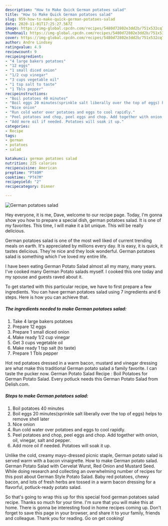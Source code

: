 ```yaml
---
description: "How to Make Quick German potatoes salad"
title: "How to Make Quick German potatoes salad"
slug: 959-how-to-make-quick-german-potatoes-salad
date: 2020-11-01T17:25:27.567Z
image: https://img-global.cpcdn.com/recipes/5480d72802e3dd2b/751x532cq70/german-potatoes-salad-recipe-main-photo.jpg
thumbnail: https://img-global.cpcdn.com/recipes/5480d72802e3dd2b/751x532cq70/german-potatoes-salad-recipe-main-photo.jpg
cover: https://img-global.cpcdn.com/recipes/5480d72802e3dd2b/751x532cq70/german-potatoes-salad-recipe-main-photo.jpg
author: Andre Lindsey
ratingvalue: 4.9
reviewcount: 9
recipeingredient:
- "4 large bakers potatoes"
- "12 eggs"
- "1 small diced onion"
- "1/2 cup vinegar"
- "3 cups vegetable oil"
- "1 tsp salt to taste"
- "1 Tbls pepper"
recipeinstructions:
- "Boil potatoes 40 minutes"
- "Boil eggs 20 minutes(sprinkle salt liberally over the top of eggs) helps to remove shell later"
- "Nice onion"
- "Run cold water over potatoes and eggs to cool rapidly."
- "Peel potatoes and chop, peel eggs and chop. Add together with onion, oil, vinegar, salt and pepper."
- "Add more oil if needed. Potatoes will soak it up."
categories:
- Recipe
tags:
- german
- potatoes
- salad

katakunci: german potatoes salad 
nutrition: 225 calories
recipecuisine: American
preptime: "PT40M"
cooktime: "PT47M"
recipeyield: "2"
recipecategory: Dinner

---
```



![German potatoes salad](https://img-global.cpcdn.com/recipes/5480d72802e3dd2b/751x532cq70/german-potatoes-salad-recipe-main-photo.jpg)

Hey everyone, it is me, Dave, welcome to our recipe page. Today, I'm gonna show you how to prepare a special dish, german potatoes salad. It is one of my favorites. This time, I will make it a bit unique. This will be really delicious.

German potatoes salad is one of the most well liked of current trending meals on earth. It's appreciated by millions every day. It is easy, it is quick, it tastes delicious. They're nice and they look wonderful. German potatoes salad is something which I've loved my entire life.

I have been eating German Potato Salad almost all my many, many years. I&#39;ve cooked many German Potato salads myself. I cooked this one today and my spouse and guests raved about it.


To get started with this particular recipe, we have to first prepare a few ingredients. You can have german potatoes salad using 7 ingredients and 6 steps. Here is how you can achieve that.

<!--inarticleads1-->

##### The ingredients needed to make German potatoes salad:

1. Take 4 large bakers potatoes
1. Prepare 12 eggs
1. Prepare 1 small diced onion
1. Make ready 1/2 cup vinegar
1. Get 3 cups vegetable oil
1. Make ready 1 tsp salt (to taste)
1. Prepare 1 Tbls pepper


Hot red potatoes dressed in a warm bacon, mustard and vinegar dressing are what make this traditional German potato salad a family favorite. I can taste the pucker now. German Potato Salad Recipe : Boil Potatoes for German Potato Salad. Every potluck needs this German Potato Salad from Delish.com. 

<!--inarticleads2-->

##### Steps to make German potatoes salad:

1. Boil potatoes 40 minutes
1. Boil eggs 20 minutes(sprinkle salt liberally over the top of eggs) helps to remove shell later
1. Nice onion
1. Run cold water over potatoes and eggs to cool rapidly.
1. Peel potatoes and chop, peel eggs and chop. Add together with onion, oil, vinegar, salt and pepper.
1. Add more oil if needed. Potatoes will soak it up.


Unlike the cold, creamy mayo-dressed picnic staple, German potato salad is served warm with a bacon vinaigrette. How to make German potato salad. German Potato Salad with Cervelat Wurst, Red Onion and Mustard Seed. While doing research and collecting an overwhelming number of recipes for this post about German Style Potato Salad. Baby red potatoes, chewy bacon, and lots of fresh herbs are tossed in a warm bacon dressing for a flavorful, potluck-ready potato salad. 

So that's going to wrap this up for this special food german potatoes salad recipe. Thanks so much for your time. I'm sure that you will make this at home. There is gonna be interesting food in home recipes coming up. Don't forget to save this page in your browser, and share it to your family, friends and colleague. Thank you for reading. Go on get cooking!
